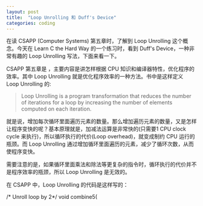 ```yaml
---
layout: post
title:  "Loop Unrolling 和 Duff's Device"
categories: coding
---
```


在读 CSAPP (Computer Systems) 第五章时，了解到 Loop Unrolling 这个概念。今天在 Learn C
the Hard Way 的一个练习时，看到 Duff's Device，一种非常有趣的 Loop Unrolling
写法，下面来看一下。

CSAPP 第五章是 <Optimizing Program Performance>，主要内容是讲怎样根据 CPU
知识和编译器特性，优化程序的效率。其中 Loop Unrolling
就是优化程序效率的一种方法。书中是这样定义 Loop Unrolling 的:

> Loop Unrolling is a program transformation that reduces the number of iterations for a loop by increasing the number of elements computed on each iteration.

就是说，增加每次循环里面遍历元素的数量。那么增加遍历元素的数量，又是怎样让程序变快的呢？基本原理就是，加减法运算是非常快的(只需要1
CPU clock cycle 来执行)，所以循环执行的代价(Loop overhead)，就变成制约 CPU 运行的瓶颈。而 Loop Unrolling 通过增加循环里面遍历的元素，减少了循环次数，从而使程序变快。

需要注意的是，如果循环里面乘法和除法等更复杂的指令时，循环执行的代价并不是程序效率的瓶颈，所以 Loop Unrolling 是无效的。

在 CSAPP 中，Loop Unrolling 的代码是这样写的：

  /* Unroll loop by 2*/
  void combine5(
